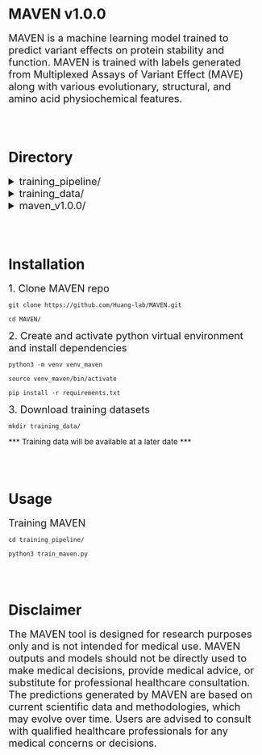 # MAVEN v1.0.0

<span style="font-size:20px"> MAVEN is a machine learning model trained to predict variant effects on protein stability and function. MAVEN is trained with labels generated from Multiplexed Assays of Variant Effect (MAVE) along with various evolutionary, structural, and amino acid physiochemical features.</span>

<br></br>

# Directory

<details>

<summary style="font-size:20px" >training_pipeline/</summary>

```
training_pipeline/                 # Directory containing MAVEN training scripts
|--  train_maven.py                     # Main pipeline for training MAVEN
|--  train_maven_support.py             # Functions called by train_maven.py
``` 

</details>

<details>

<summary style="font-size:20px" >training_data/</summary>

```
training_data/                 # Directory containing training datasets and files
|--  categorical_features.txt         # List of all categorical features
|--  maven_all_features_order.txt     # Order of features MAVEN takes as input
|--  maven_y_data.csv                 # Binary MAVE-guided labels for different cutoff thresholds for all variants
|--  metadata.csv                     # Metadata for all MAVE datasets 
|--  numeric_features.txt             # List of all numeric features
|--  X_testing_data_all.csv           # Testing data with features
|--  X_training_data_all.csv          # Training data with features
|--  y_testing_data_all.csv           # Testing data labels
|--  y_training_data_all.csv          # Training data labels
``` 

</details>

<details>

<summary style="font-size:20px" >maven_v1.0.0/</summary>

```
maven_v1.0.0/                 # Directory stores data, results, figures, and models during MAVEN training
|--  data/...                     
|--  figures/...             
|--  model/...            

``` 

</details>


<br></br>

# Installation

<span style="font-size:20px"> 1. Clone MAVEN repo </span>

```git clone https://github.com/Huang-lab/MAVEN.git```

```cd MAVEN/```

<span style="font-size:20px"> 2. Create and activate python virtual environment and install dependencies </span>

```python3 -m venv venv_maven```

```source venv_maven/bin/activate```

```pip install -r requirements.txt```

<span style="font-size:20px"> 3. Download training datasets </span>

```mkdir training_data/```

<span style="font-size:15px"> *** Training data will be available at a later date *** </span>

<br></br>

# Usage


<span style="font-size:20px"> Training MAVEN </span>

```cd training_pipeline/```

```python3 train_maven.py``` 

<br></br>

# Disclaimer
<span style="font-size:20px"> The MAVEN tool is designed for research purposes only and is not intended for medical use. MAVEN outputs and models should not be directly used to make medical decisions, provide medical advice, or substitute for professional healthcare consultation. The predictions generated by MAVEN are based on current scientific data and methodologies, which may evolve over time. Users are advised to consult with qualified healthcare professionals for any medical concerns or decisions.</span>
